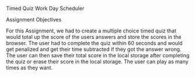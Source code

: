 Timed Quiz Work Day Scheduler

Assignment Objectives

For this Assignment, we had to create a multiple choice timed quiz that would total up the score of the users answers and store the scores in the browser. The user had to complete the quiz within 60 seconds and would get penalized and get their time subtracted if they got the answer wrong. The user can then save their total score in the local storage after completing the quiz or erase their score in the local storage. The user can play as many times as they want.